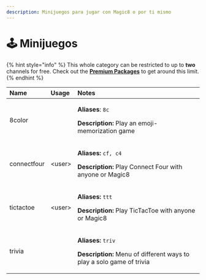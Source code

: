 ```yaml
---
description: Minijuegos para jugar con Magic8 o por ti mismo
---
```


# 🕹️ Minijuegos

{% hint style="info" %}
This whole category can be restricted to up to **two** channels for free. Check out the [**Premium Packages**](../info/premium.md) to get around this limit.
{% endhint %}

<table>
  <thead>
    <tr>
      <th style="text-align:left">Name</th>
      <th style="text-align:left">Usage</th>
      <th style="text-align:left">Notes</th>
    </tr>
  </thead>
  <tbody>
    <tr>
      <td style="text-align:left">8color</td>
      <td style="text-align:left"></td>
      <td style="text-align:left">
        <p><b>Aliases</b>: <code>8c</code>
        </p>
        <p><b>Description:</b> Play an emoji-memorization game</p>
      </td>
    </tr>
    <tr>
      <td style="text-align:left">connectfour</td>
      <td style="text-align:left">&lt;user&gt;</td>
      <td style="text-align:left">
        <p><b>Aliases:</b>  <code>cf, c4</code>
        </p>
        <p><b>Description:</b> Play Connect Four with anyone or Magic8</p>
      </td>
    </tr>
    <tr>
      <td style="text-align:left">tictactoe</td>
      <td style="text-align:left">&lt;user&gt;</td>
      <td style="text-align:left">
        <p><b>Aliases:</b>  <code>ttt</code>
        </p>
        <p><b>Description:</b> Play TicTacToe with anyone or Magic8</p>
      </td>
    </tr>
    <tr>
      <td style="text-align:left">trivia</td>
      <td style="text-align:left"></td>
      <td style="text-align:left">
        <p><b>Aliases:</b>  <code>triv</code>
        </p>
        <p><b>Description:</b> Menu of different ways to play a solo game of trivia</p>
      </td>
    </tr>
  </tbody>
</table>



